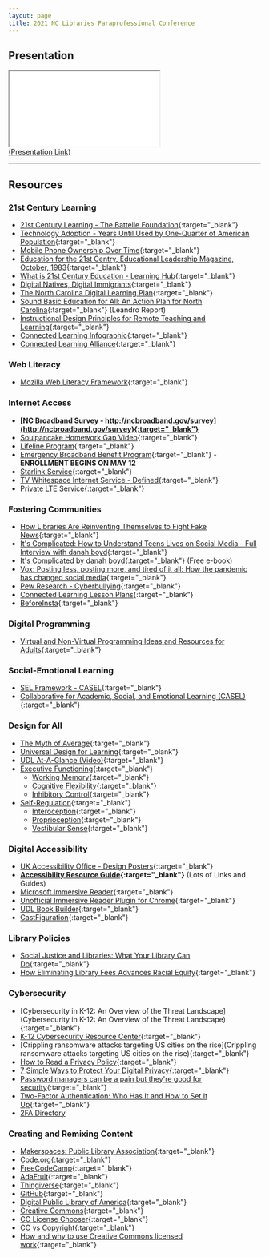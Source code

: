 ```yaml
---
layout: page
title: 2021 NC Libraries Paraprofessional Conference
---
```

<h2 class="sr-only">Presentation</h2>
<div class="embed-responsive embed-responsive-16by9">
  <iframe class="embed-responsive-item" src="presentation.html"></iframe>
</div>
<a href="presentation.html" target="_blank">(Presentation Link)</a>
<hr class="mb-5">

## Resources
### 21st Century Learning
* [21st Century Learning - The Battelle Foundation](https://www.battelleforkids.org/networks/p21/frameworks-resources){:target="_blank"}
* [Technology Adoption - Years Until Used by One-Quarter of American Population](https://www.battelleforkids.org/networks/p21/frameworks-resources){:target="_blank"}
* [Mobile Phone Ownership Over Time](https://www.pewresearch.org/internet/fact-sheet/mobile/){:target="_blank"}
* [Education for the 21st Centry, Educational Leadership Magazine, October, 1983](http://www.ascd.org/ASCD/pdf/journals/ed_lead/el_198309_lewis.pdf){:target="_blank"}
* [What is 21st Century Education - Learning Hub](https://www.battelleforkids.org/learning-hub/learning-hub-item/what-is-a-21st-century-education){:target="_blank"}
* [Digital Natives, Digital Immigrants](https://www.marcprensky.com/writing/Prensky%20-%20Digital%20Natives,%20Digital%20Immigrants%20-%20Part1.pdf){:target="_blank"}
* [The North Carolina Digital Learning Plan](https://ncdli.fi.ncsu.edu/dlplan/docs/dlplan.pdf){:target="_blank"}
* [Sound Basic Education for All: An Action Plan for North Carolina](https://www.wested.org/resources/leandro-north-carolina/){:target="_blank"} (Leandro Report)
* [Instructional Design Principles for Remote Teaching and Learning](https://www.fi.ncsu.edu/resources/instructional-design-principles-for-remote-teaching-and-learning/){:target="_blank"}
* [Connected Learning Infographic](https://clalliance.org/resources/connected-learning-infographic/){:target="_blank"}
* [Connected Learning Alliance](https://clalliance.org){:target="_blank"}

### Web Literacy
* [Mozilla Web Literacy Framework](https://foundation.mozilla.org/en/initiatives/web-literacy/){:target="_blank"}

### Internet Access
* **[NC Broadband Survey - http://ncbroadband.gov/survey](http://ncbroadband.gov/survey){:target="_blank"}**
* [Soulpancake Homework Gap Video](https://youtu.be/yqkAlwGsxwE){:target="_blank"}
* [Lifeline Program](https://www.lifelinesupport.org){:target="_blank"}
* [Emergency Broadband Benefit Program](https://getemergencybroadband.org){:target="_blank"} - **ENROLLMENT BEGINS ON MAY 12**
* [Starlink Service](https://www.starlink.com){:target="_blank"}
* [TV Whitespace Internet Service - Defined](http://wififorward.org/2020/06/25/tv-white-spaces-may-be-key-to-connecting-millions-of-americans-heres-how/){:target="_blank"}
* [Private LTE Service](https://www.networkworld.com/article/3432938/when-private-lte-is-better-than-wi-fi.html){:target="_blank"}

### Fostering Communities
* [How Libraries Are Reinventing Themselves to Fight Fake News](https://www.forbes.com/sites/ryanholmes/2018/04/10/how-libraries-are-reinventing-themselves-to-fight-fake-news/){:target="_blank"}
* [It's Complicated: How to Understand Teens Lives on Social Media - Full Interview with danah boyd](https://youtu.be/Cx6OEVF2EL4){:target="_blank"}
* [It's Complicated by danah boyd](http://www.danah.org/books/ItsComplicated.pdf){:target="_blank"} (Free e-book)
* [Vox: Posting less, posting more, and tired of it all: How the pandemic has changed social media](https://www.vox.com/recode/22295131/social-media-use-pandemic-covid-19-instagram-tiktok){:target="_blank"}
* [Pew Research - Cyberbullying](https://www.pewresearch.org/internet/2018/09/27/a-majority-of-teens-have-experienced-some-form-of-cyberbullying/){:target="_blank"}
* [Connected Learning Lesson Plans](https://remakelearning.org/connectedlearning/){:target="_blank"}
* [BeforeInsta](http://www.instagram.com/beforeinsta){:target="_blank"}

### Digital Programming
* [Virtual and Non-Virtual Programming Ideas and Resources for Adults](https://libraries.vermont.gov/covid19/virtualprogram_adult){:target="_blank"}

### Social-Emotional Learning
* [SEL Framework - CASEL](https://casel.org/sel-framework/){:target="_blank"}
* [Collaborative for Academic, Social, and Emotional Learning (CASEL)](https://casel.org){:target="_blank"}

### Design for All
* [The Myth of Average](https://youtu.be/4eBmyttcfU4){:target="_blank"}
* [Universal Design for Learning](https://udlguidelines.cast.org){:target="_blank"}
* [UDL At-A-Glance (Video)](https://youtu.be/bDvKnY0g6e4){:target="_blank"}
* [Executive Functioning](https://www.understood.org/en/learning-thinking-differences/child-learning-disabilities/executive-functioning-issues/what-is-executive-function){:target="_blank"}
  * [Working Memory](https://www.understood.org/en/learning-thinking-differences/child-learning-disabilities/executive-functioning-issues/working-memory-what-it-is-and-how-it-works){:target="_blank"}
  * [Cognitive Flexibility](https://www.foothillsacademy.org/community-services/parent-education/parent-articles/cognitive-flexibility){:target="_blank"}
  * [Inhibitory Control](http://www.educationalneuroscience.org.uk/resources/the-adolescent-brain/inhibitory-control/){:target="_blank"}
* [Self-Regulation](https://www.understood.org/en/learning-thinking-differences/child-learning-disabilities/sensory-processing-issues/trouble-with-self-regulation-what-you-need-to-know){:target="_blank"}
  * [Interoception](https://www.understood.org/en/learning-thinking-differences/child-learning-disabilities/sensory-processing-issues/interoception-and-sensory-processing-issues-what-you-need-to-know){:target="_blank"}
  * [Proprioception](https://www.vox.com/the-highlight/2019/11/22/20920762/proprioception-sixth-sense){:target="_blank"}
  * [Vestibular Sense](https://eyaslanding.com/the-vestibular-and-proprioceptive-systems-the-sixth-and-seven-senses/){:target="_blank"}
  
### Digital Accessibility
* [UK Accessibility Office - Design Posters](https://accessibility.blog.gov.uk/2016/09/02/dos-and-donts-on-designing-for-accessibility/){:target="_blank"}
* **[Accessibility Resource Guide](https://mjsamberg.github.io/resourceguides/accessibility/){:target="_blank"}** (Lots of Links and Guides)
* [Microsoft Immersive Reader](https://www.microsoft.com/en-us/education/products/learning-tools){:target="_blank"}
* [Unofficial Immersive Reader Plugin for Chrome](https://chrome.google.com/webstore/detail/use-immersive-reader-on-w/fmidkjgknpkbmninbmklhcgaalfalbdh?hl=en-US){:target="_blank"}
* [UDL Book Builder](http://bookbuilder.cast.org){:target="_blank"}
* [CastFiguration](http://figuration.org){:target="_blank"}

### Library Policies
* [Social Justice and Libraries: What Your Library Can Do](https://guides.masslibsystem.org/socialjustice/Libraries){:target="_blank"}
* [How Eliminating Library Fees Advances Racial Equity](https://www.urbanlibraries.org/blog/how-eliminating-library-fees-advances-racial-equity){:target="_blank"}

### Cybersecurity
* [Cybersecurity in K-12: An Overview of the Threat Landscape](Cybersecurity in K-12: An Overview of the Threat Landscape){:target="_blank"}
* [K-12 Cybersecurity Resource Center](https://k12cybersecure.com/map/){:target="_blank"}
* [Crippling ransomware attacks targeting US cities on the rise](Crippling ransomware attacks targeting US cities on the rise){:target="_blank"}
* [How to Read a Privacy Policy](https://oag.ca.gov/privacy/facts/online-privacy/privacy-policy){:target="_blank"}
* [7 Simple Ways to Protect Your Digital Privacy](https://www.nytimes.com/wirecutter/blog/7-simple-ways-to-protect-your-digital-privacy/){:target="_blank"}
* [Password managers can be a pain but they're good for security](https://www.cnet.com/news/password-managers-a-little-pain-for-a-lot-better-security-world-password-day/){:target="_blank"}
* [Two-Factor Authentication: Who Has It and How to Set It Up](https://www.pcmag.com/how-to/two-factor-authentication-who-has-it-and-how-to-set-it-up){:target="_blank"}
* [2FA Directory](https://2fa.directory)

### Creating and Remixing Content
* [Makerspaces: Public Library Association](http://www.ala.org/pla/resources/tools/technology/makerspaces){:target="_blank"}
* [Code.org](http://www.code.org){:target="_blank"}
* [FreeCodeCamp](https://www.freecodecamp.org){:target="_blank"}
* [AdaFruit](https://www.adafruit.com){:target="_blank"}
* [Thingiverse](https://www.thingiverse.com){:target="_blank"}
* [GitHub](http://www.github.com){:target="_blank"}
* [Digital Public Library of America](https://dp.la){:target="_blank"}
* [Creative Commons](http://www.creativecommons.org){:target="_blank"}
* [CC License Chooser](https://creativecommons.org/choose/){:target="_blank"}
* [CC vs Copyright](https://www.workmadeforhire.net/the-rest/whats-the-difference-between-copyright-and-creative-commons/){:target="_blank"}
* [How and why to use Creative Commons licensed work](https://opensource.com/article/20/1/what-creative-commons){:target="_blank"}

